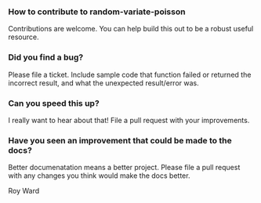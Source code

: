 ### How to contribute to random-variate-poisson

Contributions are welcome. You can help build this out to be a robust useful resource.

### Did you find a bug?

Please file a ticket. Include sample code that function failed or returned the incorrect result, and what the unexpected result/error was.

### Can you speed this up?

I really want to hear about that! File a pull request with your improvements.

### Have you seen an improvement that could be made to the docs?

Better documenatation means a better project. Please file a pull request with any changes you think would make the docs better.

Roy Ward
